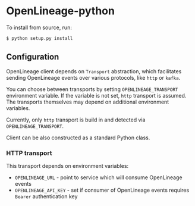 # OpenLineage-python

To install from source, run:

```bash
$ python setup.py install
```

## Configuration

OpenLineage client depends on `Transport` abstraction, which facilitates
sending OpenLineage events over various protocols, like `http` or `kafka`.

You can choose between transports by setting `OPENLINEAGE_TRANSPORT` environment variable. 
If the variable is not set, `http` transport is assumed.
The transports themselves may depend on additional environment variables.

Currently, only `http` transport is build in and detected via `OPENLINEAGE_TRANSPORT`.

Client can be also constructed as a standard Python class.

### HTTP transport
This transport depends on environment variables:

* `OPENLINEAGE_URL` - point to service which will consume OpenLineage events
* `OPENLINEAGE_API_KEY` - set if consumer of OpenLineage events requires `Bearer` authentication key
